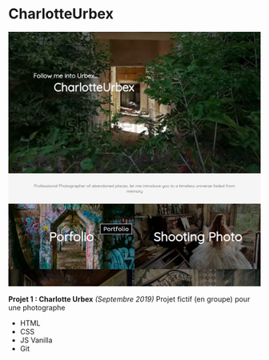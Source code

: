 # CharlotteUrbex

![charlotte](charlotte-urbex.jpg) 

**Projet 1 : Charlotte Urbex**
*(Septembre  2019)*
Projet fictif (en groupe) pour une photographe
+ HTML
+ CSS
+ JS Vanilla
+ Git
